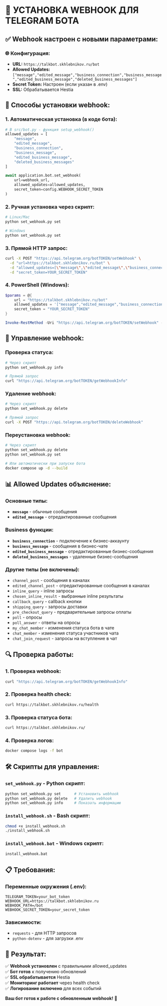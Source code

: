 # 🔗 УСТАНОВКА WEBHOOK ДЛЯ TELEGRAM БОТА

## ✅ Webhook настроен с новыми параметрами:

### 🌐 Конфигурация:
- **URL:** `https://talkbot.skhlebnikov.ru/bot`
- **Allowed Updates:** `["message","edited_message","business_connection","business_message","edited_business_message","deleted_business_messages"]`
- **Secret Token:** Настроен (если указан в .env)
- **SSL:** Обрабатывается Hestia

## 🚀 Способы установки webhook:

### 1. Автоматическая установка (в коде бота):
```python
# В src/bot.py - функция setup_webhook()
allowed_updates = [
    "message",
    "edited_message", 
    "business_connection",
    "business_message",
    "edited_business_message",
    "deleted_business_messages"
]

await application.bot.set_webhook(
    url=webhook_url,
    allowed_updates=allowed_updates,
    secret_token=config.WEBHOOK_SECRET_TOKEN
)
```

### 2. Ручная установка через скрипт:
```bash
# Linux/Mac
python set_webhook.py set

# Windows
python set_webhook.py set
```

### 3. Прямой HTTP запрос:
```bash
curl -X POST "https://api.telegram.org/botTOKEN/setWebhook" \
  -d "url=https://talkbot.skhlebnikov.ru/bot" \
  -d "allowed_updates=[\"message\",\"edited_message\",\"business_connection\",\"business_message\",\"edited_business_message\",\"deleted_business_messages\"]" \
  -d "secret_token=YOUR_SECRET_TOKEN"
```

### 4. PowerShell (Windows):
```powershell
$params = @{
    url = "https://talkbot.skhlebnikov.ru/bot"
    allowed_updates = '["message","edited_message","business_connection","business_message","edited_business_message","deleted_business_messages"]'
    secret_token = "YOUR_SECRET_TOKEN"
}

Invoke-RestMethod -Uri "https://api.telegram.org/botTOKEN/setWebhook" -Method Post -Body $params
```

## 🔧 Управление webhook:

### Проверка статуса:
```bash
# Через скрипт
python set_webhook.py info

# Прямой запрос
curl "https://api.telegram.org/botTOKEN/getWebhookInfo"
```

### Удаление webhook:
```bash
# Через скрипт
python set_webhook.py delete

# Прямой запрос
curl -X POST "https://api.telegram.org/botTOKEN/deleteWebhook"
```

### Переустановка webhook:
```bash
# Через скрипт
python set_webhook.py delete
python set_webhook.py set

# Или автоматически при запуске бота
docker compose up -d --build
```

## 📊 Allowed Updates объяснение:

### Основные типы:
- **`message`** - обычные сообщения
- **`edited_message`** - отредактированные сообщения

### Business функции:
- **`business_connection`** - подключение к бизнес-аккаунту
- **`business_message`** - сообщения в бизнес-чате
- **`edited_business_message`** - отредактированные бизнес-сообщения
- **`deleted_business_messages`** - удаленные бизнес-сообщения

### Другие типы (не включены):
- `channel_post` - сообщения в каналах
- `edited_channel_post` - отредактированные сообщения в каналах
- `inline_query` - inline запросы
- `chosen_inline_result` - выбранные inline результаты
- `callback_query` - callback кнопки
- `shipping_query` - запросы доставки
- `pre_checkout_query` - предварительные запросы оплаты
- `poll` - опросы
- `poll_answer` - ответы на опросы
- `my_chat_member` - изменения статуса бота в чате
- `chat_member` - изменения статуса участников чата
- `chat_join_request` - запросы на вступление в чат

## 🔍 Проверка работы:

### 1. Проверка webhook:
```bash
curl "https://api.telegram.org/botTOKEN/getWebhookInfo"
```

### 2. Проверка health check:
```bash
curl https://talkbot.skhlebnikov.ru/health
```

### 3. Проверка статуса бота:
```bash
curl https://talkbot.skhlebnikov.ru/
```

### 4. Проверка логов:
```bash
docker compose logs -f bot
```

## 🛠️ Скрипты для управления:

### `set_webhook.py` - Python скрипт:
```bash
python set_webhook.py set      # Установить webhook
python set_webhook.py delete   # Удалить webhook
python set_webhook.py info     # Показать информацию
```

### `install_webhook.sh` - Bash скрипт:
```bash
chmod +x install_webhook.sh
./install_webhook.sh
```

### `install_webhook.bat` - Windows скрипт:
```cmd
install_webhook.bat
```

## 📋 Требования:

### Переменные окружения (.env):
```env
TELEGRAM_TOKEN=your_bot_token
WEBHOOK_URL=https://talkbot.skhlebnikov.ru
WEBHOOK_PATH=/bot
WEBHOOK_SECRET_TOKEN=your_secret_token
```

### Зависимости:
- `requests` - для HTTP запросов
- `python-dotenv` - для загрузки .env

## 🎯 Результат:

✅ **Webhook установлен** с правильными allowed_updates  
✅ **Бот готов** к получению обновлений  
✅ **SSL обрабатывается** Hestia  
✅ **Мониторинг работает** через health check  
✅ **Логирование включено** для всех событий  

**Ваш бот готов к работе с обновленным webhook!** 🚀
